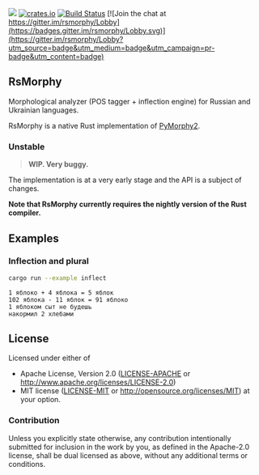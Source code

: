 ![](https://img.shields.io/crates/l/rsmorphy.svg)
[![crates.io](https://img.shields.io/crates/v/rsmorphy.svg)](https://crates.io/crates/rsmorphy)
[![Build Status](https://travis-ci.org/irbis-labs/rsmorphy.svg)](https://travis-ci.org/alexander-irbis/rsmorphy)
[![Join the chat at https://gitter.im/rsmorphy/Lobby](https://badges.gitter.im/rsmorphy/Lobby.svg)](https://gitter.im/rsmorphy/Lobby?utm_source=badge&utm_medium=badge&utm_campaign=pr-badge&utm_content=badge)

## RsMorphy

Morphological analyzer (POS tagger + inflection engine) for Russian and Ukrainian languages.

RsMorphy is a native Rust implementation of [PyMorphy2](https://github.com/kmike/pymorphy2).


### Unstable

> **WIP. Very buggy.**

The implementation is at a very early stage and the API is a subject of changes.

__Note that RsMorphy currently requires the nightly version of the Rust compiler.__


## Examples

### Inflection and plural

```bash
cargo run --example inflect
```
```
1 яблоко + 4 яблока = 5 яблок
102 яблока - 11 яблок = 91 яблоко
1 яблоком сыт не будешь
накормил 2 хлебами
```


## License

Licensed under either of
 * Apache License, Version 2.0 ([LICENSE-APACHE](LICENSE-APACHE) or http://www.apache.org/licenses/LICENSE-2.0)
 * MIT license ([LICENSE-MIT](LICENSE-MIT) or http://opensource.org/licenses/MIT)
at your option.


### Contribution

Unless you explicitly state otherwise, any contribution intentionally submitted
for inclusion in the work by you, as defined in the Apache-2.0 license,
shall be dual licensed as above, without any additional terms or conditions.
